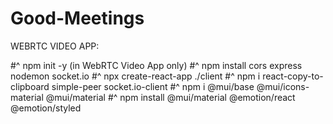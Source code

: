 ﻿# Good-Meetings
WEBRTC VIDEO APP:

#^  npm init -y (in WebRTC Video App only)
#^ npm install cors express nodemon socket.io
#^ npx create-react-app ./client
#^ npm i react-copy-to-clipboard simple-peer socket.io-client
#^ npm i @mui/base @mui/icons-material @mui/material
#^ npm install @mui/material @emotion/react @emotion/styled
